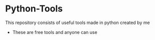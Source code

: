 # Python-Tools
This repository consists of useful tools made in python created by me
- These are free tools and anyone can use

